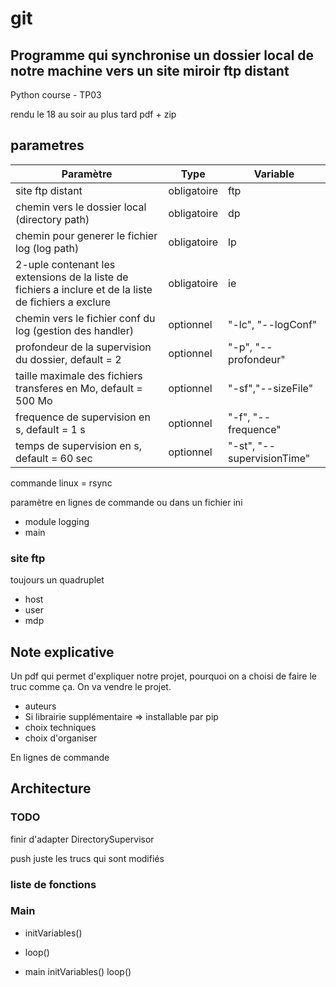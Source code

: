 # git

## Programme qui synchronise un dossier local de notre machine vers un site miroir ftp distant
Python course - TP03

rendu le 18 au soir au plus tard
pdf + zip

## parametres

|Paramètre|Type|Variable|
|---|---|---|
|site ftp distant|obligatoire|ftp|
|chemin vers le dossier local (directory path)|obligatoire|dp|
|chemin pour generer le fichier log (log path)|obligatoire|lp|
|2-uple contenant les extensions de la liste de fichiers a inclure et de la liste de fichiers a exclure|obligatoire|ie|
|chemin vers le fichier conf du log (gestion des handler)|optionnel|"-lc", "--logConf"|
|profondeur de la supervision du dossier, default = 2|optionnel|"-p", "--profondeur"|
|taille maximale des fichiers transferes en Mo, default = 500 Mo|optionnel|"-sf","--sizeFile"|
|frequence de supervision en s, default = 1 s|optionnel|"-f", "--frequence"|
|temps de supervision en s, default = 60 sec|optionnel|"-st", "--supervisionTime"|


commande linux = rsync

paramètre en lignes de commande ou dans un fichier ini


- module logging
- main

### site ftp
toujours un quadruplet
- host
- user
- mdp


## Note explicative

Un pdf qui permet d'expliquer notre projet, pourquoi on a choisi de faire le truc comme ça. On va vendre le projet.

- auteurs
- Si librairie supplémentaire => installable par pip
- choix techniques
- choix d'organiser

En lignes de commande



## Architecture

### TODO
 
finir d'adapter DirectorySupervisor

push juste les trucs qui sont modifiés

### liste de fonctions



### Main

- initVariables()

- loop()

- main
	initVariables()
	loop()
